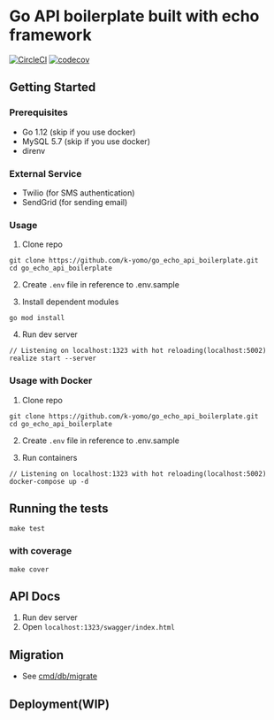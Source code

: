 # Go API boilerplate built with echo framework
[![CircleCI](https://circleci.com/gh/k-yomo/go_echo_api_boilerplate.svg?style=svg)](https://circleci.com/gh/k-yomo/go_echo_api_boilerplate)
[![codecov](https://codecov.io/gh/k-yomo/go_echo_api_boilerplate/branch/master/graph/badge.svg?token=cGgCiXQXVc)](https://codecov.io/gh/k-yomo/go_echo_api_boilerplate)


## Getting Started

### Prerequisites

- Go 1.12 (skip if you use docker)
- MySQL 5.7 (skip if you use docker)
- direnv

### External Service
- Twilio (for SMS authentication)
- SendGrid (for sending email)

### Usage

1. Clone repo
```
git clone https://github.com/k-yomo/go_echo_api_boilerplate.git
cd go_echo_api_boilerplate
```

2. Create `.env` file in reference to .env.sample

3. Install dependent modules

```
go mod install
```

4. Run dev server
```
// Listening on localhost:1323 with hot reloading(localhost:5002)
realize start --server
```

### Usage with Docker

1. Clone repo
```
git clone https://github.com/k-yomo/go_echo_api_boilerplate.git
cd go_echo_api_boilerplate
```

2. Create `.env` file in reference to .env.sample

3. Run containers
```
// Listening on localhost:1323 with hot reloading(localhost:5002)
docker-compose up -d
```

## Running the tests

```
make test
```


### with coverage
```
make cover
```

## API Docs
1. Run dev server
2. Open `localhost:1323/swagger/index.html`

## Migration
- See [cmd/db/migrate](./cmd/db)


## Deployment(WIP)
